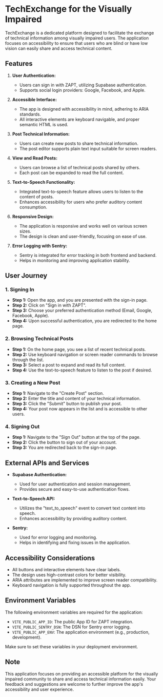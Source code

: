 # TechExchange for the Visually Impaired

TechExchange is a dedicated platform designed to facilitate the exchange of technical information among visually impaired users. The application focuses on accessibility to ensure that users who are blind or have low vision can easily share and access technical content.

## Features

1. **User Authentication:**
   - Users can sign in with ZAPT, utilizing Supabase authentication.
   - Supports social login providers: Google, Facebook, and Apple.

2. **Accessible Interface:**
   - The app is designed with accessibility in mind, adhering to ARIA standards.
   - All interactive elements are keyboard navigable, and proper semantic HTML is used.

3. **Post Technical Information:**
   - Users can create new posts to share technical information.
   - The post editor supports plain text input suitable for screen readers.

4. **View and Read Posts:**
   - Users can browse a list of technical posts shared by others.
   - Each post can be expanded to read the full content.

5. **Text-to-Speech Functionality:**
   - Integrated text-to-speech feature allows users to listen to the content of posts.
   - Enhances accessibility for users who prefer auditory content consumption.

6. **Responsive Design:**
   - The application is responsive and works well on various screen sizes.
   - The design is clean and user-friendly, focusing on ease of use.

7. **Error Logging with Sentry:**
   - Sentry is integrated for error tracking in both frontend and backend.
   - Helps in monitoring and improving application stability.

## User Journey

### 1. Signing In

- **Step 1:** Open the app, and you are presented with the sign-in page.
- **Step 2:** Click on "Sign in with ZAPT".
- **Step 3:** Choose your preferred authentication method (Email, Google, Facebook, Apple).
- **Step 4:** Upon successful authentication, you are redirected to the home page.

### 2. Browsing Technical Posts

- **Step 1:** On the home page, you see a list of recent technical posts.
- **Step 2:** Use keyboard navigation or screen reader commands to browse through the list.
- **Step 3:** Select a post to expand and read its full content.
- **Step 4:** Use the text-to-speech feature to listen to the post if desired.

### 3. Creating a New Post

- **Step 1:** Navigate to the "Create Post" section.
- **Step 2:** Enter the title and content of your technical information.
- **Step 3:** Click the "Submit" button to publish your post.
- **Step 4:** Your post now appears in the list and is accessible to other users.

### 4. Signing Out

- **Step 1:** Navigate to the "Sign Out" button at the top of the page.
- **Step 2:** Click the button to sign out of your account.
- **Step 3:** You are redirected back to the sign-in page.

## External APIs and Services

- **Supabase Authentication:**
  - Used for user authentication and session management.
  - Provides secure and easy-to-use authentication flows.

- **Text-to-Speech API:**
  - Utilizes the "text_to_speech" event to convert text content into speech.
  - Enhances accessibility by providing auditory content.

- **Sentry:**
  - Used for error logging and monitoring.
  - Helps in identifying and fixing issues in the application.

## Accessibility Considerations

- All buttons and interactive elements have clear labels.
- The design uses high-contrast colors for better visibility.
- ARIA attributes are implemented to improve screen reader compatibility.
- Keyboard navigation is fully supported throughout the app.

## Environment Variables

The following environment variables are required for the application:

- `VITE_PUBLIC_APP_ID`: The public App ID for ZAPT integration.
- `VITE_PUBLIC_SENTRY_DSN`: The DSN for Sentry error logging.
- `VITE_PUBLIC_APP_ENV`: The application environment (e.g., production, development).

Make sure to set these variables in your deployment environment.

## Note

This application focuses on providing an accessible platform for the visually impaired community to share and access technical information easily. Your feedback and suggestions are welcome to further improve the app's accessibility and user experience.
